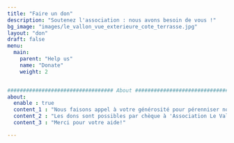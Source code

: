 ```yaml
---
title: "Faire un don"
description: "Soutenez l'association : nous avons besoin de vous !"
bg_image: "images/le_vallon_vue_exterieure_cote_terrasse.jpg"
layout: "don"
draft: false
menu:
  main:
    parent: "Help us"
    name: "Donate"
    weight: 2


################################## About #####################################
about:
  enable : true
  content_1 : "Nous faisons appel à votre générosité pour pérenniser notre mission d'accueil des familles."
  content_2 : "Les dons sont possibles par chèque à 'Association Le Vallon' ou sur place lors de votre séjour par espèce ou carte bleue. Vous recevrez un reçu fiscal pour votre déclaration de revenus (déductibilité de 66%). Ainsi, un don de 50€ ne vous coûtera en réalité que 17€."
  content_3 : "Merci pour votre aide!"

---
```

